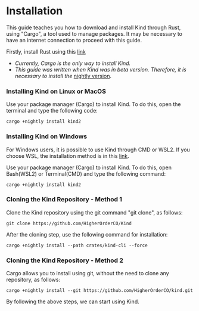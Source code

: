 # Installation

This guide teaches you how to download and install Kind through Rust, using "Cargo", a tool used to manage packages. It may be necessary to have an internet connection to proceed with this guide.

Firstly, install Rust using this [link](www.rust-lang.org/tools/install)

- *Currently, Cargo is the only way to install Kind.*
- *This guide was written when Kind was in beta version. Therefore, it is necessary to install the* [nightly version](https://doc.rust-lang.org/book/appendix-07-nightly-rust.html).

### Installing Kind on Linux or MacOS

Use your package manager (Cargo) to install Kind. To do this, open the terminal and type the following code:
```
cargo +nightly install kind2
```

### Installing Kind on Windows

For Windows users, it is possible to use Kind through CMD or WSL2. If you choose WSL, the installation method is in this [link](https://harsimranmaan.medium.com/install-and-setup-rust-development-environment-on-wsl2-dccb4bf63700).

Use your package manager (Cargo) to install Kind. To do this, open Bash(WSL2) or Terminal(CMD) and type the following command:

```
cargo +nightly install kind2
```

### Cloning the Kind Repository - Method 1

Clone the Kind repository using the git command "git clone", as follows:

```
git clone https://github.com/HigherOrderCO/Kind
```

After the cloning step, use the following command for installation:

```
cargo +nightly install --path crates/kind-cli --force
```

### Cloning the Kind Repository - Method 2

Cargo allows you to install using git, without the need to clone any repository, as follows:

```
cargo +nightly install --git https://github.com/HigherOrderCO/kind.git 
```

By following the above steps, we can start using Kind.